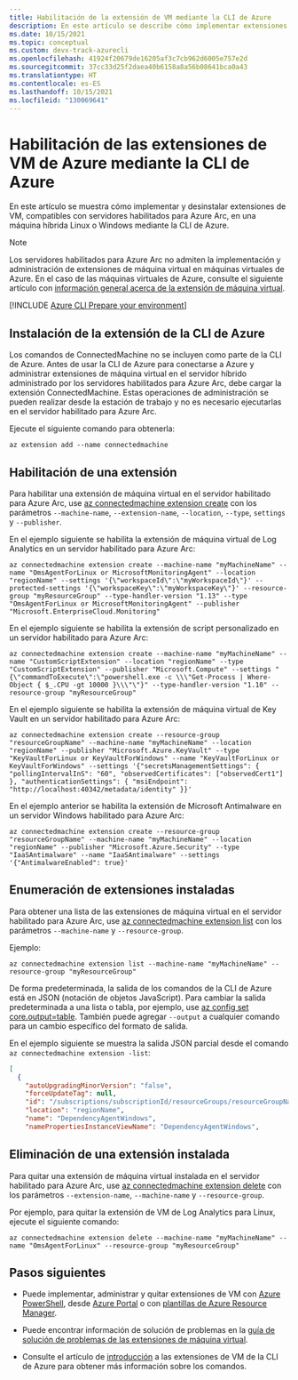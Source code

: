 ```yaml
---
title: Habilitación de la extensión de VM mediante la CLI de Azure
description: En este artículo se describe cómo implementar extensiones de máquina virtual en servidores habilitados para Azure Arc que se ejecutan en entornos de nube híbrida mediante la CLI de Azure.
ms.date: 10/15/2021
ms.topic: conceptual
ms.custom: devx-track-azurecli
ms.openlocfilehash: 41924f20679de16205af3c7cb962d6005e757e2d
ms.sourcegitcommit: 37cc33d25f2daea40b6158a8a56b08641bca0a43
ms.translationtype: HT
ms.contentlocale: es-ES
ms.lasthandoff: 10/15/2021
ms.locfileid: "130069641"
---
```

# <a name="enable-azure-vm-extensions-using-the-azure-cli"></a>Habilitación de las extensiones de VM de Azure mediante la CLI de Azure

En este artículo se muestra cómo implementar y desinstalar extensiones de VM, compatibles con servidores habilitados para Azure Arc, en una máquina híbrida Linux o Windows mediante la CLI de Azure.

> [!NOTE]
> Los servidores habilitados para Azure Arc no admiten la implementación y administración de extensiones de máquina virtual en máquinas virtuales de Azure. En el caso de las máquinas virtuales de Azure, consulte el siguiente artículo con [información general acerca de la extensión de máquina virtual](../../virtual-machines/extensions/overview.md).

[!INCLUDE [Azure CLI Prepare your environment](../../../includes/azure-cli-prepare-your-environment.md)]

## <a name="install-the-azure-cli-extension"></a>Instalación de la extensión de la CLI de Azure

Los comandos de ConnectedMachine no se incluyen como parte de la CLI de Azure. Antes de usar la CLI de Azure para conectarse a Azure y administrar extensiones de máquina virtual en el servidor híbrido administrado por los servidores habilitados para Azure Arc, debe cargar la extensión ConnectedMachine. Estas operaciones de administración se pueden realizar desde la estación de trabajo y no es necesario ejecutarlas en el servidor habilitado para Azure Arc.

Ejecute el siguiente comando para obtenerla:

```azurecli
az extension add --name connectedmachine
```

## <a name="enable-extension"></a>Habilitación de una extensión

Para habilitar una extensión de máquina virtual en el servidor habilitado para Azure Arc, use [az connectedmachine extension create](/cli/azure/connectedmachine/extension#az_connectedmachine_extension_create) con los parámetros `--machine-name`, `--extension-name`, `--location`, `--type`, `settings` y `--publisher`.

En el ejemplo siguiente se habilita la extensión de máquina virtual de Log Analytics en un servidor habilitado para Azure Arc:

```azurecli
az connectedmachine extension create --machine-name "myMachineName" --name "OmsAgentForLinux or MicrosoftMonitoringAgent" --location "regionName" --settings '{\"workspaceId\":\"myWorkspaceId\"}' --protected-settings '{\"workspaceKey\":\"myWorkspaceKey\"}' --resource-group "myResourceGroup" --type-handler-version "1.13" --type "OmsAgentForLinux or MicrosoftMonitoringAgent" --publisher "Microsoft.EnterpriseCloud.Monitoring" 
```

En el ejemplo siguiente se habilita la extensión de script personalizado en un servidor habilitado para Azure Arc:

```azurecli
az connectedmachine extension create --machine-name "myMachineName" --name "CustomScriptExtension" --location "regionName" --type "CustomScriptExtension" --publisher "Microsoft.Compute" --settings "{\"commandToExecute\":\"powershell.exe -c \\\"Get-Process | Where-Object { $_.CPU -gt 10000 }\\\"\"}" --type-handler-version "1.10" --resource-group "myResourceGroup"
```

En el ejemplo siguiente se habilita la extensión de máquina virtual de Key Vault en un servidor habilitado para Azure Arc:

```azurecli
az connectedmachine extension create --resource-group "resourceGroupName" --machine-name "myMachineName" --location "regionName" --publisher "Microsoft.Azure.KeyVault" --type "KeyVaultForLinux or KeyVaultForWindows" --name "KeyVaultForLinux or KeyVaultForWindows" --settings '{"secretsManagementSettings": { "pollingIntervalInS": "60", "observedCertificates": ["observedCert1"] }, "authenticationSettings": { "msiEndpoint": "http://localhost:40342/metadata/identity" }}'
```

En el ejemplo anterior se habilita la extensión de Microsoft Antimalware en un servidor Windows habilitado para Azure Arc:

```azurecli
az connectedmachine extension create --resource-group "resourceGroupName" --machine-name "myMachineName" --location "regionName" --publisher "Microsoft.Azure.Security" --type "IaaSAntimalware" --name "IaaSAntimalware" --settings '{"AntimalwareEnabled": true}'
```

## <a name="list-extensions-installed"></a>Enumeración de extensiones instaladas

Para obtener una lista de las extensiones de máquina virtual en el servidor habilitado para Azure Arc, use [az connectedmachine extension list](/cli/azure/connectedmachine/extension#az_connectedmachine_extension_list) con los parámetros `--machine-name` y `--resource-group`.

Ejemplo:

```azurecli
az connectedmachine extension list --machine-name "myMachineName" --resource-group "myResourceGroup"
```

De forma predeterminada, la salida de los comandos de la CLI de Azure está en JSON (notación de objetos JavaScript). Para cambiar la salida predeterminada a una lista o tabla, por ejemplo, use [az config set core.output=table](/cli/azure/reference-index). También puede agregar `--output` a cualquier comando para un cambio específico del formato de salida.

En el ejemplo siguiente se muestra la salida JSON parcial desde el comando `az connectedmachine extension -list`:

```json
[
  {
    "autoUpgradingMinorVersion": "false",
    "forceUpdateTag": null,
    "id": "/subscriptions/subscriptionId/resourceGroups/resourceGroupName/providers/Microsoft.HybridCompute/machines/SVR01/extensions/DependencyAgentWindows",
    "location": "regionName",
    "name": "DependencyAgentWindows",
    "namePropertiesInstanceViewName": "DependencyAgentWindows",
```

## <a name="remove-an-installed-extension"></a>Eliminación de una extensión instalada

Para quitar una extensión de máquina virtual instalada en el servidor habilitado para Azure Arc, use [az connectedmachine extension delete](/cli/azure/connectedmachine/extension#az_connectedmachine_extension_delete) con los parámetros `--extension-name`, `--machine-name` y `--resource-group`.

Por ejemplo, para quitar la extensión de VM de Log Analytics para Linux, ejecute el siguiente comando:

```azurecli
az connectedmachine extension delete --machine-name "myMachineName" --name "OmsAgentForLinux" --resource-group "myResourceGroup"
```

## <a name="next-steps"></a>Pasos siguientes

- Puede implementar, administrar y quitar extensiones de VM con [Azure PowerShell](manage-vm-extensions-powershell.md), desde [Azure Portal](manage-vm-extensions-portal.md) o con [plantillas de Azure Resource Manager](manage-vm-extensions-template.md).

- Puede encontrar información de solución de problemas en la [guía de solución de problemas de las extensiones de máquina virtual](troubleshoot-vm-extensions.md).

- Consulte el artículo de [introducción](/cli/azure/connectedmachine/extension) a las extensiones de VM de la CLI de Azure para obtener más información sobre los comandos.
